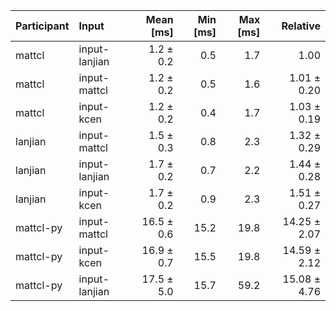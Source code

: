| Participant | Input | Mean [ms] | Min [ms] | Max [ms] | Relative |
|:---|:---|---:|---:|---:|---:|
| mattcl | input-lanjian | 1.2 ± 0.2 | 0.5 | 1.7 | 1.00 |
| mattcl | input-mattcl | 1.2 ± 0.2 | 0.5 | 1.6 | 1.01 ± 0.20 |
| mattcl | input-kcen | 1.2 ± 0.2 | 0.4 | 1.7 | 1.03 ± 0.19 |
| lanjian | input-mattcl | 1.5 ± 0.3 | 0.8 | 2.3 | 1.32 ± 0.29 |
| lanjian | input-lanjian | 1.7 ± 0.2 | 0.7 | 2.2 | 1.44 ± 0.28 |
| lanjian | input-kcen | 1.7 ± 0.2 | 0.9 | 2.3 | 1.51 ± 0.27 |
| mattcl-py | input-mattcl | 16.5 ± 0.6 | 15.2 | 19.8 | 14.25 ± 2.07 |
| mattcl-py | input-kcen | 16.9 ± 0.7 | 15.5 | 19.8 | 14.59 ± 2.12 |
| mattcl-py | input-lanjian | 17.5 ± 5.0 | 15.7 | 59.2 | 15.08 ± 4.76 |
